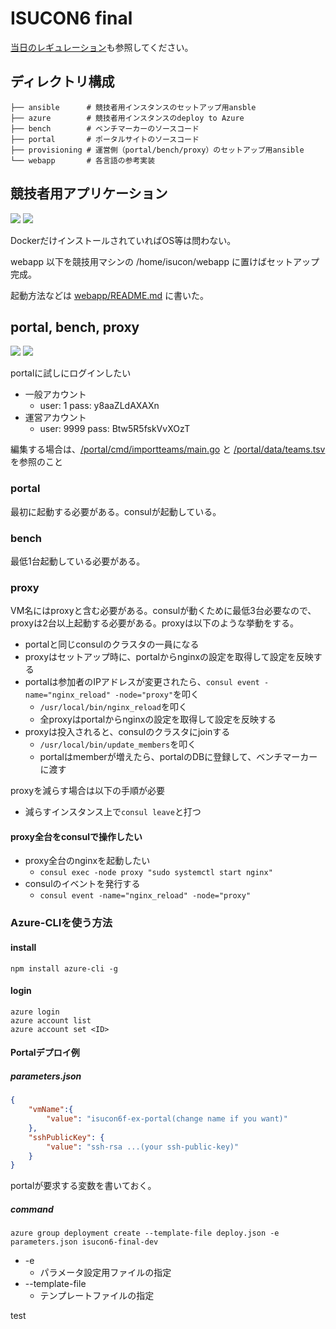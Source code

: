 # ISUCON6 final

[当日のレギュレーション](/regulation.md)も参照してください。

## ディレクトリ構成

```
├── ansible      # 競技者用インスタンスのセットアップ用ansble
├── azure        # 競技者用インスタンスのdeploy to Azure
├── bench        # ベンチマーカーのソースコード
├── portal       # ポータルサイトのソースコード
├── provisioning # 運営側（portal/bench/proxy）のセットアップ用ansible
└── webapp       # 各言語の参考実装
```

## 競技者用アプリケーション

<a href="https://portal.azure.com/#create/Microsoft.Template/uri/https%3A%2F%2Fgithub.com%2Fisucon%2Fisucon6-final%2Fraw%2Fmaster%2Fazure%2Fazuredeploy.json" target="_blank"><img src="http://azuredeploy.net/deploybutton.png"/></a>
<a href="http://armviz.io/#/?load=https%3A%2F%2Fraw.githubusercontent.com%2Fmatsuu%2Fisucon6-final%2Ffeature%2Fupdate-readme%2Fazure%2Fazuredeploy.json" target="_blank"><img src="http://armviz.io/visualizebutton.png"/></a>

DockerだけインストールされていればOS等は問わない。

webapp 以下を競技用マシンの /home/isucon/webapp に置けばセットアップ完成。

起動方法などは [webapp/README.md](/webapp/README.md) に書いた。

## portal, bench, proxy

<a href="https://portal.azure.com/#create/Microsoft.Template/uri/https%3A%2F%2Fgithub.com%2Fisucon%2Fisucon6-final%2Fraw%2Fmaster%2Fprovisioning%2Fdeploy.json" target="_blank"><img src="http://azuredeploy.net/deploybutton.png"/></a>
<a href="http://armviz.io/#/?load=https%3A%2F%2Fraw.githubusercontent.com%2Fmatsuu%2Fisucon6-final%2Ffeature%2Fupdate-readme%2Fprovisioning%2Fdeploy.json" target="_blank"><img src="http://armviz.io/visualizebutton.png"/></a>

portalに試しにログインしたい

  * 一般アカウント
    * user: 1 pass: y8aaZLdAXAXn
  * 運営アカウント
    * user: 9999 pass: Btw5R5fskVvXOzT

編集する場合は、[/portal/cmd/importteams/main.go](/portal/cmd/importteams/main.go) と [/portal/data/teams.tsv](/portal/data/teams.tsv) を参照のこと

### portal

最初に起動する必要がある。consulが起動している。

### bench

最低1台起動している必要がある。

### proxy

VM名にはproxyと含む必要がある。consulが動くために最低3台必要なので、proxyは2台以上起動する必要がある。proxyは以下のような挙動をする。

  * portalと同じconsulのクラスタの一員になる
  * proxyはセットアップ時に、portalからnginxの設定を取得して設定を反映する
  * portalは参加者のIPアドレスが変更されたら、`consul event -name="nginx_reload" -node="proxy"`を叩く
    * `/usr/local/bin/nginx_reload`を叩く
    * 全proxyはportalからnginxの設定を取得して設定を反映する
  * proxyは投入されると、consulのクラスタにjoinする
    * `/usr/local/bin/update_members`を叩く
    * portalはmemberが増えたら、portalのDBに登録して、ベンチマーカーに渡す

proxyを減らす場合は以下の手順が必要

  * 減らすインスタンス上で`consul leave`と打つ

#### proxy全台をconsulで操作したい

  * proxy全台のnginxを起動したい
    * `consul exec -node proxy "sudo systemctl start nginx"`
  * consulのイベントを発行する
    * `consul event -name="nginx_reload" -node="proxy"`

### Azure-CLIを使う方法

#### install

```
npm install azure-cli -g
```

#### login

```
azure login
azure account list
azure account set <ID>
```

#### Portalデプロイ例

##### parameters.json

```json
{
    "vmName":{
        "value": "isucon6f-ex-portal(change name if you want)"
    },
    "sshPublicKey": {
        "value": "ssh-rsa ...(your ssh-public-key)"
    }
}
```

portalが要求する変数を書いておく。

##### command

```
azure group deployment create --template-file deploy.json -e parameters.json isucon6-final-dev
```

* -e
  * パラメータ設定用ファイルの指定
* --template-file
  * テンプレートファイルの指定

test
